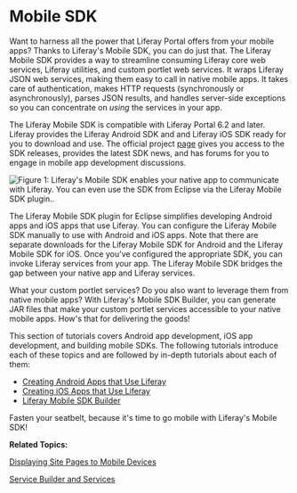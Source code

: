 # Mobile SDK [](id=mobile)

Want to harness all the power that Liferay Portal offers from your mobile apps?
Thanks to Liferay's Mobile SDK, you can do just that. The Liferay Mobile SDK
provides a way to streamline consuming Liferay core web services, Liferay
utilities, and custom portlet web services. It wraps Liferay JSON web services,
making them easy to call in native mobile apps. It takes care of authentication,
makes HTTP requests (synchronously or asynchronously), parses JSON results, and
handles server-side exceptions so you can concentrate on *using* the services in
your app. 

The Liferay Mobile SDK is compatible with Liferay Portal 6.2 and later. Liferay
provides the Liferay Android SDK and and Liferay iOS SDK 
ready for you to download and use. The official project [page](https://www.liferay.com/community/liferay-projects/liferay-mobile-sdk/overview)
gives you access to the SDK releases, provides the latest SDK news, and has 
forums for you to engage in mobile app development discussions.

![Figure 1: Liferay's Mobile SDK enables your native app to communicate with Liferay. You can even use the SDK from Eclipse via the Liferay Mobile SDK plugin..](../../images/mobile-sdk-diagram.png)

The Liferay Mobile SDK plugin for Eclipse simplifies developing Android apps and
iOS apps that use Liferay. You can configure the Liferay Mobile SDK manually to
use with Android and iOS apps. Note that there are separate downloads for the
Liferay Mobile SDK for Android and the Liferay Mobile SDK for iOS. Once you've
configured the appropriate SDK, you can invoke Liferay services from your app.
The Liferay Mobile SDK bridges the gap between your native app and Liferay
services. 

What your custom portlet services? Do you also want to leverage them from native
mobile apps? With Liferay's Mobile SDK Builder, you can generate JAR files that
make your custom portlet services accessible to your native mobile apps. How's
that for delivering the goods! 

This section of tutorials covers Android app development, iOS app development,
and building mobile SDKs. The following tutorials introduce each of these topics
and are followed by in-depth tutorials about each of them:

- [Creating Android Apps that Use Liferay](/develop/tutorials/-/knowledge_base/6-2/creating-android-apps-that-use-liferay)
- [Creating iOS Apps that Use Liferay](/develop/tutorials/-/knowledge_base/6-2/creating-ios-apps-that-use-liferay)
- [Liferay Mobile SDK Builder](/develop/tutorials/-/knowledge_base/6-2/liferay-mobile-sdk-builder)

Fasten your seatbelt, because it's time to go mobile with Liferay's Mobile SDK! 

**Related Topics:**

[Displaying Site Pages to Mobile Devices](/discover/portal/-/knowledge_base/6-2/displaying-site-pages-to-mobile-devices)

[Service Builder and Services](/develop/tutorials/-/knowledge_base/6-2/service-builder)

